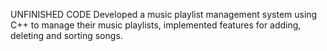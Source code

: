 UNFINISHED CODE
Developed a music playlist management system using C++ to manage their music playlists, implemented features for adding, deleting and sorting songs.
